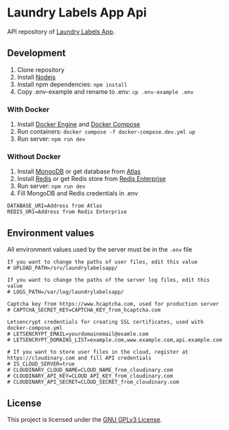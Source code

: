 # Laundry Labels App Api

API repository of [Laundry Labels App](https://github.com/rudnovd/laundry-labels-app).

## Development

1. Clone repository
1. Install [Nodejs](https://nodejs.org/en/download/)
1. Install npm dependencies: `npm install`
1. Copy .env-example and rename to .env: `cp .env-example .env`

### With Docker

1. Install [Docker Engine](https://docs.docker.com/engine/install/#server) and [Docker Compose](https://docs.docker.com/compose/install/)
1. Run containers: `docker compose -f docker-compose.dev.yml up`
1. Run server: `npm run dev`

### Without Docker

1. Install [MongoDB](https://docs.mongodb.com/manual/installation/) or get database from [Atlas](https://www.mongodb.com/atlas/database)
1. Install [Redis](https://redis.io/topics/quickstart) or get Redis store from [Redis Enterprise](https://redis.com/try-free/)
1. Run server: `npm run dev`
1. Fill MongoDB and Redis credentials in .env

```
DATABASE_URI=Address from Atlas
REDIS_URI=Address from Redis Enterprise
```

## Environment values

All environment values used by the server must be in the `.env` file

```
If you want to change the paths of user files, edit this value
# UPLOAD_PATH=/srv/laundrylabelsapp/

If you want to change the paths of the server log files, edit this value
# LOGS_PATH=/var/log/laundrylabelsapp/

Captcha key from https://www.hcaptcha.com, used for production server
# CAPTCHA_SECRET_KEY=CAPTCHA_KEY_from_hcaptcha.com

Letsencrypt credentials for creating SSL certificates, used with docker-compose.yml
# LETSENCRYPT_EMAIL=yourdomainemail@examle.com
# LETSENCRYPT_DOMAINS_LIST=example.com,www.example.com,api.example.com

# If you want to store user files in the cloud, register at https://cloudinary.com and fill API credentials
# IS_CLOUD_SERVER=true
# CLOUDINARY_CLOUD_NAME=CLOUD_NAME_from_cloudinary.com
# CLOUDINARY_API_KEY=CLOUD_API_KEY_from_cloudinary.com
# CLOUDINARY_API_SECRET=CLOUD_SECRET_from_cloudinary.com
```

## License

This project is licensed under the [GNU GPLv3 License](./LICENSE.md).
